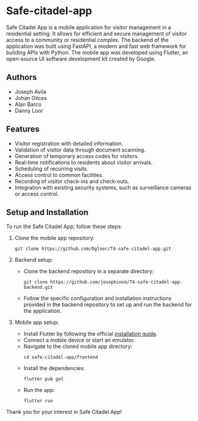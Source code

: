 # Safe-citadel-app

Safe Citadel App is a mobile application for visitor management in a residential setting. It allows for efficient and secure management of visitor access to a community or residential complex. The backend of the application was built using FastAPI, a modern and fast web framework for building APIs with Python. The mobile app was developed using Flutter, an open-source UI software development kit created by Google.

## Authors
- Joseph Avila
- Johan Gilces
- Alan Barco
- Danny Loor

## Features

- Visitor registration with detailed information.
- Validation of visitor data through document scanning.
- Generation of temporary access codes for visitors.
- Real-time notifications to residents about visitor arrivals.
- Scheduling of recurring visits.
- Access control to common facilities.
- Recording of visitor check-ins and check-outs.
- Integration with existing security systems, such as surveillance cameras or access control.

## Setup and Installation

To run the Safe Citadel App, follow these steps:

1. Clone the mobile app repository:

   ```
   git clone https://github.com/Dgloor/T4-safe-citadel-app.git
   ```

2. Backend setup:

   - Clone the backend repository in a separate directory:
     ```
     git clone https://github.com/josephinoo/T4-safe-citadel-app-backend.git
     ```
   - Follow the specific configuration and installation instructions provided in the backend repository to set up and run the backend for the application.

3. Mobile app setup:

   - Install Flutter by following the official [installation guide](https://flutter.dev/docs/get-started/install).
   - Connect a mobile device or start an emulator.
   - Navigate to the cloned mobile app directory:
     ```
     cd safe-citadel-app/frontend
     ```
   - Install the dependencies:
     ```
     flutter pub get
     ```
   - Run the app:
     ```
     flutter run
     ```

Thank you for your interest in Safe Citadel App!
